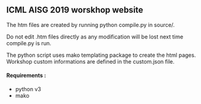 ## ICML AISG 2019 worskhop website

The htm files are created by running python compile.py in source/.

Do not edit .htm files directly as any modification will be lost next time compile.py is run.

The python script uses mako templating package to create the html pages.
Workshop custom informations are defined in the custom.json file.

#### Requirements :
* python v3
* mako
